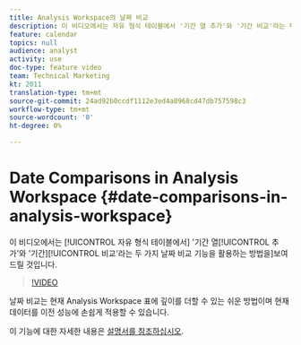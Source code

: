 ```yaml
---
title: Analysis Workspace의 날짜 비교
description: 이 비디오에서는 자유 형식 테이블에서 '기간 열 추가'와 '기간 비교'라는 두 가지 날짜 비교 기능을 활용하는 방법을 소개합니다.
feature: calendar
topics: null
audience: analyst
activity: use
doc-type: feature video
team: Technical Marketing
kt: 2011
translation-type: tm+mt
source-git-commit: 24ad92b0ccdf1112e3ed4a0968cd47db757598c3
workflow-type: tm+mt
source-wordcount: '0'
ht-degree: 0%

---
```



# Date Comparisons in Analysis Workspace {#date-comparisons-in-analysis-workspace}

이 비디오에서는 [!UICONTROL 자유 형식 테이블에서] &#39;기간 열[!UICONTROL 추가&#39;와 &#39;기간][!UICONTROL 비교&#39;라는 두 가지 날짜 비교 기능을 활용하는 방법을]보여 드릴 것입니다.

>[!VIDEO](https://video.tv.adobe.com/v/23985/?quality=12)

날짜 비교는 현재 Analysis Workspace 표에 깊이를 더할 수 있는 쉬운 방법이며 현재 데이터를 이전 성능에 손쉽게 적용할 수 있습니다.

이 기능에 대한 자세한 내용은 [설명서를 참조하십시오](https://marketing.adobe.com/resources/help/en_US/analytics/analysis-workspace/time_comparison.html).
